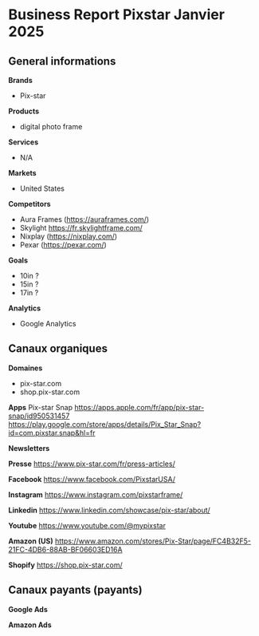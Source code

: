 # Business Report Pixstar Janvier 2025

## General informations

**Brands**
- Pix-star

**Products**
- digital photo frame

**Services**
- N/A

**Markets**
- United States

**Competitors**
- Aura Frames (https://auraframes.com/)
- Skylight https://fr.skylightframe.com/
- Nixplay (https://nixplay.com/)
- Pexar (https://pexar.com/)

**Goals**
- 10in ?
- 15in ?
- 17in ?

**Analytics**
- Google Analytics

## Canaux organiques

**Domaines**
- pix-star.com
- shop.pix-star.com

**Apps**
Pix-star Snap
https://apps.apple.com/fr/app/pix-star-snap/id950531457
https://play.google.com/store/apps/details/Pix_Star_Snap?id=com.pixstar.snap&hl=fr

**Newsletters**

**Presse**
https://www.pix-star.com/fr/press-articles/

**Facebook**
https://www.facebook.com/PixstarUSA/

**Instagram**
https://www.instagram.com/pixstarframe/

**Linkedin**
https://www.linkedin.com/showcase/pix-star/about/

**Youtube**
https://www.youtube.com/@mypixstar

**Amazon (US)**
https://www.amazon.com/stores/Pix-Star/page/FC4B32F5-21FC-4DB6-88AB-BF06603ED16A

**Shopify**
https://shop.pix-star.com/

## Canaux payants (payants)

**Google Ads**

**Amazon Ads**